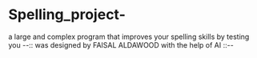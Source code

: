 # Spelling_project-
a large and complex program that improves your spelling skills by testing you --:: was designed by FAISAL ALDAWOOD with the help of AI ::--
